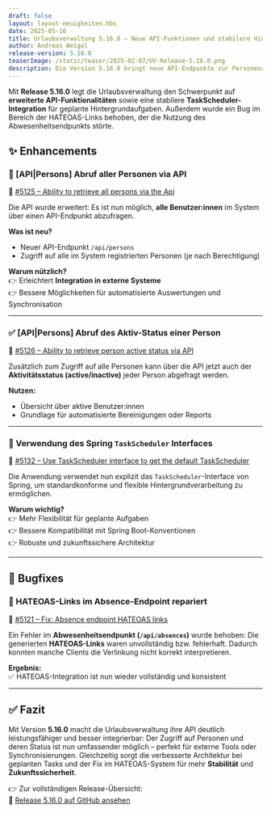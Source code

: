 ```yaml
---
draft: false
layout: layout-neuigkeiten.hbs
date: 2025-05-16
title: Urlaubsverwaltung 5.16.0 – Neue API-Funktionen und stabilere Hintergrundprozesse
author: Andreas Weigel
release-version: 5.16.0
teaserImage: /static/teaser/2025-02-07/UV-Release-5.16.0.png
description: Die Version 5.16.0 bringt neue API-Endpunkte zur Personenabfrage, nutzt standardisierte Spring-Scheduler-Logik und behebt einen Fehler im HATEOAS-Link-System.
---
```


Mit **Release 5.16.0** legt die Urlaubsverwaltung den Schwerpunkt auf **erweiterte API-Funktionalitäten** sowie eine stabilere **TaskScheduler-Integration** für geplante Hintergrundaufgaben. Außerdem wurde ein Bug im Bereich der HATEOAS-Links behoben, der die Nutzung des Abwesenheitsendpunkts störte.

<!-- more -->

## ✨ Enhancements

### 👥 [API|Persons] Abruf aller Personen via API

🔗 [#5125 – Ability to retrieve all persons via the Api](https://github.com/urlaubsverwaltung/urlaubsverwaltung/pull/5125)

Die API wurde erweitert: Es ist nun möglich, **alle Benutzer:innen** im System über einen API-Endpunkt abzufragen.

**Was ist neu?**

- Neuer API-Endpunkt `/api/persons`
- Zugriff auf alle im System registrierten Personen (je nach Berechtigung)

**Warum nützlich?**  
👉 Erleichtert **Integration in externe Systeme**  
👉 Bessere Möglichkeiten für automatisierte Auswertungen und Synchronisation

---

### ✅ [API|Persons] Abruf des Aktiv-Status einer Person

🔗 [#5126 – Ability to retrieve person active status via API](https://github.com/urlaubsverwaltung/urlaubsverwaltung/pull/5126)

Zusätzlich zum Zugriff auf alle Personen kann über die API jetzt auch der **Aktivitätsstatus (active/inactive)** jeder Person abgefragt werden.

**Nutzen:**

- Übersicht über aktive Benutzer:innen
- Grundlage für automatisierte Bereinigungen oder Reports

---

### 🧵 Verwendung des Spring `TaskScheduler` Interfaces

🔗 [#5132 – Use TaskScheduler interface to get the default TaskScheduler](https://github.com/urlaubsverwaltung/urlaubsverwaltung/pull/5132)

Die Anwendung verwendet nun explizit das `TaskScheduler`-Interface von Spring, um standardkonforme und flexible Hintergrundverarbeitung zu ermöglichen.

**Warum wichtig?**  
👉 Mehr Flexibilität für geplante Aufgaben  
👉 Bessere Kompatibilität mit Spring Boot-Konventionen  
👉 Robuste und zukunftssichere Architektur

---

## 🐞 Bugfixes

### 🔗 HATEOAS-Links im Absence-Endpoint repariert

🔗 [#5121 – Fix: Absence endpoint HATEOAS links](https://github.com/urlaubsverwaltung/urlaubsverwaltung/pull/5121)

Ein Fehler im **Abwesenheitsendpunkt (`/api/absences`)** wurde behoben: Die generierten **HATEOAS-Links** waren unvollständig bzw. fehlerhaft. Dadurch konnten manche Clients die Verlinkung nicht korrekt interpretieren.

**Ergebnis:**  
✅ HATEOAS-Integration ist nun wieder vollständig und konsistent

---

## ✅ Fazit

Mit Version **5.16.0** macht die Urlaubsverwaltung ihre API deutlich leistungsfähiger und besser integrierbar: Der Zugriff auf Personen und deren Status ist nun umfassender möglich – perfekt für externe Tools oder Synchronisierungen. Gleichzeitig sorgt die verbesserte Architektur bei geplanten Tasks und der Fix im HATEOAS-System für mehr **Stabilität** und **Zukunftssicherheit**.

👉 Zur vollständigen Release-Übersicht:  
🔗 [Release 5.16.0 auf GitHub ansehen](https://github.com/urlaubsverwaltung/urlaubsverwaltung/releases/tag/urlaubsverwaltung-5.16.0)
